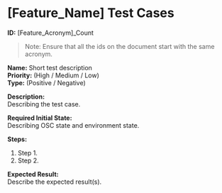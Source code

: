 # [Feature_Name] Test Cases  

**ID:** [Feature_Acronym]_Count 
> Note: Ensure that all the ids on the document start with the same acronym.  

**Name:** Short test description  
**Priority:** (High / Medium / Low)  
**Type:** (Positive / Negative)  

**Description:**  
Describing the test case.

**Required Initial State:**  
Describing OSC state and environment state.

**Steps:**  
1. Step 1.    
2. Step 2.  

**Expected Result:**  
Describe the expected result(s).  

